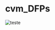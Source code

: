 # cvm_DFPs


![teste](https://github.com/viniciusbelchior0/cvm_DFPs/blob/main/references/diagrama_br-serieb.png)
